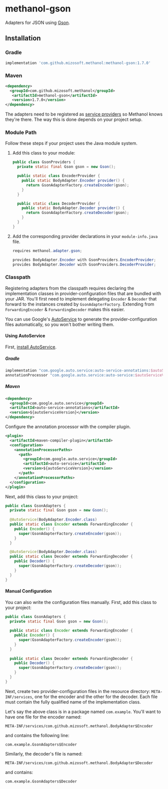 # methanol-gson

Adapters for JSON using [Gson][gson].

## Installation

### Gradle

```gradle
implementation 'com.github.mizosoft.methanol:methanol-gson:1.7.0'
```

### Maven

```xml
<dependency>
  <groupId>com.github.mizosoft.methanol</groupId>
   <artifactId>methanol-gson</artifactId>
   <version>1.7.0</version>
</dependency>
```

The adapters need to be registered as [service providers][serviceloader_javadoc] so Methanol knows they're there.
The way this is done depends on your project setup.

### Module Path

Follow these steps if your project uses the Java module system.

1. Add this class to your module:

    ```java
    public class GsonProviders {
      private static final Gson gson = new Gson();
   
      public static class EncoderProvider {
        public static BodyAdapter.Encoder provider() {
          return GsonAdapterFactory.createEncoder(gson);
        }
      }
   
      public static class DecoderProvider {
        public static BodyAdapter.Decoder provider() {
          return GsonAdapterFactory.createDecoder(gson);
        }
      }
    }
    ```

2. Add the corresponding provider declarations in your `module-info.java` file.

    ```java
    requires methanol.adapter.gson;
    
    provides BodyAdapter.Encoder with GsonProviders.EncoderProvider;
    provides BodyAdapter.Decoder with GsonProviders.DecoderProvider;
    ```

### Classpath

Registering adapters from the classpath requires declaring the implementation classes in provider-configuration
files that are bundled with your JAR. You'll first need to implement delegating `Encoder` & `Decoder`
that forward to the instances created by `GsonAdapterFactory`. Extending from `ForwardingEncoder` &
`ForwardingDecoder` makes this easier.

You can use Google's [AutoService][autoservice] to generate the provider-configuration files automatically,
so you won't bother writing them.

#### Using AutoService

First, [install AutoService][autoservice_getting_started].

##### Gradle

```gradle
implementation "com.google.auto.service:auto-service-annotations:$autoServiceVersion"
annotationProcessor "com.google.auto.service:auto-service:$autoServiceVersion"
```

##### Maven

```xml
<dependency>
  <groupId>com.google.auto.service</groupId>
  <artifactId>auto-service-annotations</artifactId>
  <version>${autoServiceVersion}</version>
</dependency>
```

Configure the annotation processor with the compiler plugin.

```xml
<plugin>
  <artifactId>maven-compiler-plugin</artifactId>
  <configuration>
    <annotationProcessorPaths>
      <path>
        <groupId>com.google.auto.service</groupId>
        <artifactId>auto-service</artifactId>
        <version>${autoServiceVersion}</version>
      </path>
    </annotationProcessorPaths>
  </configuration>
</plugin>
```

Next, add this class to your project:

```java
public class GsonAdapters {
  private static final Gson gson = new Gson();
  
  @AutoService(BodyAdapter.Encoder.class)
  public static class Encoder extends ForwardingEncoder {
    public Encoder() {
      super(GsonAdapterFactory.createEncoder(gson));
    }
  }

  @AutoService(BodyAdapter.Decoder.class)
  public static class Decoder extends ForwardingDecoder {
    public Decoder() {
      super(GsonAdapterFactory.createDecoder(gson));
    }
  }
}
```

#### Manual Configuration

You can also write the configuration files manually. First, add this class to your project:

```java
public class GsonAdapters {
  private static final Gson gson = new Gson();
  
  public static class Encoder extends ForwardingEncoder {
    public Encoder() {
      super(GsonAdapterFactory.createEncoder(gson));
    }
  }
  
  public static class Decoder extends ForwardingDecoder {
    public Decoder() {
      super(GsonAdapterFactory.createDecoder(gson));
    }
  }
}
```

Next, create two provider-configuration files in the resource directory: `META-INF/services`,
one for the encoder and the other for the decoder. Each file must contain the fully qualified
name of the implementation class.

Let's say the above class is in a package named `com.example`. You'll want to have one file for the
encoder named:

```
META-INF/services/com.github.mizosoft.methanol.BodyAdapter$Encoder
```

and contains the following line:

```
com.example.GsonAdapters$Encoder
```

Similarly, the decoder's file is named:

```
META-INF/services/com.github.mizosoft.methanol.BodyAdapter$Decoder
```

and contains:

```
com.example.GsonAdapters$Decoder
```

[gson]: https://github.com/google/gson
[autoservice]: https://github.com/google/auto/tree/master/service
[autoservice_getting_started]: https://github.com/google/auto/tree/master/service#getting-started
[serviceloader_javadoc]: https://docs.oracle.com/en/java/javase/11/docs/api/java.base/java/util/ServiceLoader.html
